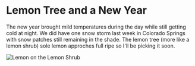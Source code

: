 # Lemon Tree and a New Year
The new year brought mild temperatures during the day while still getting 
cold at night. We did have one snow storm last week in Colorado Springs 
with snow patches still remaining in the shade. The lemon tree (more like a 
lemon shrub) sole lemon approches full ripe so I'll be picking it soon. 

![Lemon on the Lemon Shrub](img/02022-01-09_lemon-tree)
